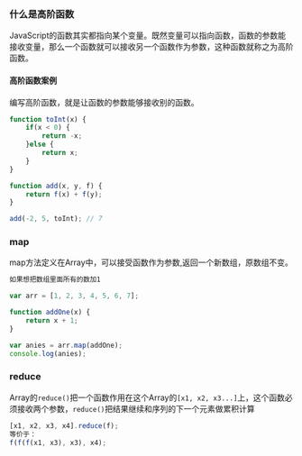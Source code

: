 ### 什么是高阶函数
JavaScript的函数其实都指向某个变量。既然变量可以指向函数，函数的参数能接收变量，那么一个函数就可以接收另一个函数作为参数，这种函数就称之为高阶函数。

#### 高阶函数案例
编写高阶函数，就是让函数的参数能够接收别的函数。

```js
function toInt(x) {
    if(x < 0) {
        return -x;
    }else {
        return x;
    }
}

function add(x, y, f) {
    return f(x) + f(y);
}

add(-2, 5, toInt); // 7
```

### map
map方法定义在Array中，可以接受函数作为参数,返回一个新数组，原数组不变。

```js
如果想把数组里面所有的数加1

var arr = [1, 2, 3, 4, 5, 6, 7];

function addOne(x) {
    return x + 1;
}

var anies = arr.map(addOne);
console.log(anies);
```

### reduce
Array的`reduce()`把一个函数作用在这个Array的`[x1, x2, x3...]`上，这个函数必须接收两个参数，`reduce()`把结果继续和序列的下一个元素做累积计算

```js
[x1, x2, x3, x4].reduce(f);
等价于：
f(f(f(x1, x3), x3), x4);
```


